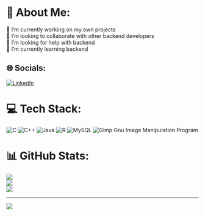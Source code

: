 # 💫 About Me:
🔭 I’m currently working on my own projects<br>👯 I’m looking to collaborate with other backend developers<br>🤝 I’m looking for help with backend<br>🌱 I’m currently learning backend<br>


## 🌐 Socials:
[![LinkedIn](https://img.shields.io/badge/LinkedIn-%230077B5.svg?logo=linkedin&logoColor=white)](https://linkedin.com/in/joseantonioalacidp) 

# 💻 Tech Stack:
![C](https://img.shields.io/badge/c-%2300599C.svg?style=for-the-badge&logo=c&logoColor=white) ![C++](https://img.shields.io/badge/c++-%2300599C.svg?style=for-the-badge&logo=c%2B%2B&logoColor=white) ![Java](https://img.shields.io/badge/java-%23ED8B00.svg?style=for-the-badge&logo=java&logoColor=white) ![R](https://img.shields.io/badge/r-%23276DC3.svg?style=for-the-badge&logo=r&logoColor=white) ![MySQL](https://img.shields.io/badge/mysql-%2300f.svg?style=for-the-badge&logo=mysql&logoColor=white) ![Gimp Gnu Image Manipulation Program](https://img.shields.io/badge/Gimp-657D8B?style=for-the-badge&logo=gimp&logoColor=FFFFFF)
# 📊 GitHub Stats:
![](https://github-readme-stats.vercel.app/api?username=jaapjrc&theme=midnight-purple&hide_border=false&include_all_commits=true&count_private=true)<br/>
![](https://github-readme-streak-stats.herokuapp.com/?user=jaapjrc&theme=midnight-purple&hide_border=false)<br/>
![](https://github-readme-stats.vercel.app/api/top-langs/?username=jaapjrc&theme=midnight-purple&hide_border=false&include_all_commits=true&count_private=true&layout=compact)

---
[![](https://visitcount.itsvg.in/api?id=jaapjrc&icon=5&color=11)](https://visitcount.itsvg.in)

<!-- Proudly created with GPRM ( https://gprm.itsvg.in ) -->

